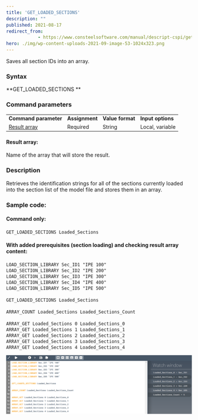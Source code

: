 ```yaml
---
title: 'GET_LOADED_SECTIONS'
description: ""
published: 2021-08-17
redirect_from: 
            - https://www.consteelsoftware.com/manual/descript-cspi/get_loaded_sections/
hero: ./img/wp-content-uploads-2021-09-image-53-1024x323.png
---
```

<!-- wp:paragraph -->

Saves all section IDs into an array.

<!-- /wp:paragraph -->

<!-- wp:heading {"level":3} -->

### Syntax

<!-- /wp:heading -->

<!-- wp:paragraph -->

**GET_LOADED_SECTIONS **

<!-- /wp:paragraph -->

<!-- wp:heading {"level":3} -->

### Command parameters

<!-- /wp:heading -->

<!-- wp:table {"className":"is-style-stripes"} -->

|                               |                |                  |                   |
| ----------------------------- | -------------- | ---------------- | ----------------- |
| **Command parameter**         | **Assignment** | **Value format** | **Input options** |
| [Result array](#Result-array) | Required       | String           | Local, variable   |

<!-- /wp:table -->

<!-- wp:heading {"level":4} -->

#### Result array:

<!-- /wp:heading -->

<!-- wp:paragraph -->

Name of the array that will store the result.

<!-- /wp:paragraph -->

<!-- wp:heading {"level":3} -->

### Description

<!-- /wp:heading -->

<!-- wp:paragraph -->

Retrieves the identification strings for all of the sections currently loaded into the section list of the model file and stores them in an array.

<!-- /wp:paragraph -->

<!-- wp:heading {"level":3} -->

### Sample code:

<!-- /wp:heading -->

<!-- wp:heading {"level":4} -->

#### Command only:

<!-- /wp:heading -->

<!-- wp:loos-hcb/code-block -->

```
GET_LOADED_SECTIONS Loaded_Sections
```

<!-- /wp:loos-hcb/code-block -->

<!-- wp:heading {"level":4} -->

#### With added prerequisites (section loading) and checking result array content:

<!-- /wp:heading -->

<!-- wp:loos-hcb/code-block -->

```
LOAD_SECTION_LIBRARY Sec_ID1 "IPE 100"
LOAD_SECTION_LIBRARY Sec_ID2 "IPE 200"
LOAD_SECTION_LIBRARY Sec_ID3 "IPE 300"
LOAD_SECTION_LIBRARY Sec_ID4 "IPE 400"
LOAD_SECTION_LIBRARY Sec_ID5 "IPE 500"

GET_LOADED_SECTIONS Loaded_Sections

ARRAY_COUNT Loaded_Sections Loaded_Sections_Count

ARRAY_GET Loaded_Sections 0 Loaded_Sections_0
ARRAY_GET Loaded_Sections 1 Loaded_Sections_1
ARRAY_GET Loaded_Sections 2 Loaded_Sections_2
ARRAY_GET Loaded_Sections 3 Loaded_Sections_3
ARRAY_GET Loaded_Sections 4 Loaded_Sections_4
```

<!-- /wp:loos-hcb/code-block -->

<!-- wp:image {"id":25152,"sizeSlug":"large","linkDestination":"media"} -->

[![](./img/wp-content-uploads-2021-09-image-53-1024x323.png)](https://consteelsoftware.com/wp-content/uploads/2021/09/image-53.png)

<!-- /wp:image -->
